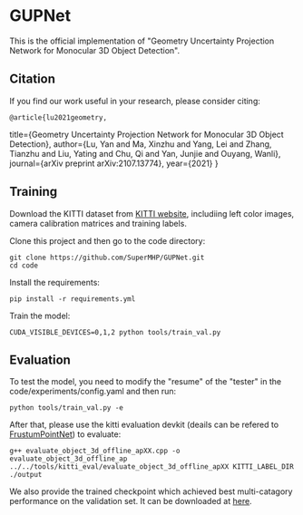 # GUPNet

This is the official implementation of "Geometry Uncertainty Projection Network for Monocular 3D Object Detection".

## Citation

If you find our work useful in your research, please consider citing:

    @article{lu2021geometry,
  title={Geometry Uncertainty Projection Network for Monocular 3D Object Detection},
  author={Lu, Yan and Ma, Xinzhu and Yang, Lei and Zhang, Tianzhu and Liu, Yating and Chu, Qi and Yan, Junjie and Ouyang, Wanli},
  journal={arXiv preprint arXiv:2107.13774},
  year={2021}
}

## Training

Download the KITTI dataset from [KITTI website](http://www.cvlibs.net/datasets/kitti/eval_object.php?obj_benchmark=3d), includiing left color images, camera calibration matrices and training labels.

Clone this project and then go to the code directory:

    git clone https://github.com/SuperMHP/GUPNet.git
    cd code

Install the requirements:

    pip install -r requirements.yml

Train the model:

    CUDA_VISIBLE_DEVICES=0,1,2 python tools/train_val.py

## Evaluation

To test the model, you need to modify the "resume" of the "tester" in the code/experiments/config.yaml and then run:

    python tools/train_val.py -e

After that, please use the kitti evaluation devkit (deails can be refered to [FrustumPointNet](https://github.com/charlesq34/frustum-pointnets)) to evaluate:

    g++ evaluate_object_3d_offline_apXX.cpp -o evaluate_object_3d_offline_ap
    ../../tools/kitti_eval/evaluate_object_3d_offline_apXX KITTI_LABEL_DIR ./output

We also provide the trained checkpoint which achieved best multi-catagory performance on the validation set. It can be downloaded at [here](https://drive.google.com/file/d/1-iQEjNlWMGYC-wC4kN6We_TBbBmeKsmz/view?usp=sharing).
